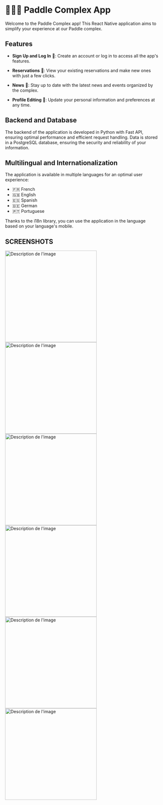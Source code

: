 # 🏄‍♂️📱 Paddle Complex App

Welcome to the Paddle Complex app! This React Native application aims to simplify your experience at our Paddle complex.

## Features

- **Sign Up and Log In** 🔐: Create an account or log in to access all the app's features.
  
- **Reservations** 📅: View your existing reservations and make new ones with just a few clicks.

- **News** 📰: Stay up to date with the latest news and events organized by the complex.

- **Profile Editing** 🔄: Update your personal information and preferences at any time.

## Backend and Database

The backend of the application is developed in Python with Fast API, ensuring optimal performance and efficient request handling. Data is stored in a PostgreSQL database, ensuring the security and reliability of your information.

## Multilingual and Internationalization

The application is available in multiple languages for an optimal user experience:

- 🇫🇷 French
- 🇬🇧 English
- 🇪🇸 Spanish
- 🇩🇪 German
- 🇵🇹 Portuguese

Thanks to the i18n library, you can use the application in the language based on your language's mobile.

## SCREENSHOTS

<img src="https://github.com/takonguina/PadelArena/assets/107494812/8feceb43-cd6d-4e7e-a35b-4fce73256153" alt="Description de l'image" style="width: 300px;">
<img src="https://github.com/takonguina/PadelArena/assets/107494812/696b1eb6-ff97-4a06-bbe9-f603698ab8fa" alt="Description de l'image" style="width: 300px;">
<img src="https://github.com/takonguina/PadelArena/assets/107494812/b63cb7d9-fd3b-45fa-808e-2201999ff8ad" alt="Description de l'image" style="width: 300px;">
<img src="https://github.com/takonguina/PadelArena/assets/107494812/89585e13-a8e8-4686-bbca-57a5911d40d5" alt="Description de l'image" style="width: 300px;">
<img src="https://github.com/takonguina/PadelArena/assets/107494812/22e35771-6caa-4ba8-9d03-6215f325242b" alt="Description de l'image" style="width: 300px;">
<img src="https://github.com/takonguina/PadelArena/assets/107494812/e6ab9417-ebe2-4d28-a339-8751ec404b73" alt="Description de l'image" style="width: 300px;">
